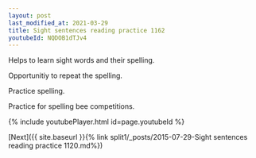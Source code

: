```yaml
---
layout: post
last_modified_at: 2021-03-29
title: Sight sentences reading practice 1162
youtubeId: NQDOB1dTJv4
---
```

 
 
Helps to learn sight words and their spelling.

Opportunitiy to repeat the spelling. 

Practice spelling. 
 
Practice for spelling bee competitions. 
 
{% include youtubePlayer.html id=page.youtubeId %}
 
 

[Next]({{ site.baseurl }}{% link  split1/_posts/2015-07-29-Sight sentences reading practice 1120.md%})
 
